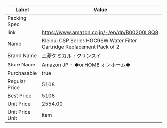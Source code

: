 | Label           | Value                                                                  |
| --------------- | ---------------------------------------------------------------------- |
| Packing Spec    |                                                                        |
| link            | https://www.amazon.co.jp/-/en/dp/B00200L8Q8                            |
| Name            | Kleinui CSP Series HGC9SW Water Filter Cartridge Replacement Pack of 2 |
| Brand Name      | 三菱ケミカル・クリンスイ                                                           |
| Store Name      | Amazon JP - ●onHOME オンホーム●                                             |
| Purchasable     | true                                                                   |
| Regular Price   | 5108                                                                   |
| Best Price      | 5108                                                                   |
| Unit Price      | 2554.00                                                                |
| Unit Price Unit | item                                                                   |
